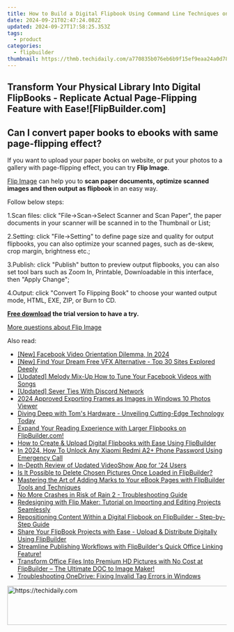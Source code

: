 ```yaml
---
title: How to Build a Digital Flipbook Using Command Line Techniques on FlipBuilder.com
date: 2024-09-21T02:47:24.082Z
updated: 2024-09-27T17:58:25.353Z
tags:
  - product
categories:
  - flipbuilder
thumbnail: https://thmb.techidaily.com/a770835b076eb6b9f15ef9eaa24a0d7865dfb16a5caaa3e52196c91037b09546.jpg
---
```


## Transform Your Physical Library Into Digital FlipBooks - Replicate Actual Page-Flipping Feature with Ease![FlipBuilder.com]

## Can I convert paper books to ebooks with same page-flipping effect?

If you want to upload your paper books on website, or put your photos to a gallery with page-flipping effect, you can try **Flip Image**. 

[Flip Image](https://tools.techidaily.com/flipbuilder/products/) can help you to **scan paper documents, optimize scanned images and then output as flipbook** in an easy way.

Follow below steps:

1.Scan files: click "File->Scan->Select Scanner and Scan Paper", the paper documents in your scanner will be scanned in to the Thumbnail or List;

2.Setting: click "File->Setting" to define page size and quality for output flipbooks, you can also optimize your scanned pages, such as de-skew, crop margin, brightness etc.;

3.Publish: click "Publish" button to preview output flipbooks, you can also set tool bars such as Zoom In, Printable, Downloadable in this interface, then "Apply Change";

4.Output: click "Convert To Flipping Book" to choose your wanted output mode, HTML, EXE, ZIP, or Burn to CD.

**[Free download](https://tools.techidaily.com/flipbuilder/products/) the trial version to have a try.** 

[More questions about Flip Image](https://tools.techidaily.com/flipbuilder/products/)

<ins class="adsbygoogle"
     style="display:block"
     data-ad-format="autorelaxed"
     data-ad-client="ca-pub-7571918770474297"
     data-ad-slot="1223367746"></ins>

<ins class="adsbygoogle"
     style="display:block"
     data-ad-client="ca-pub-7571918770474297"
     data-ad-slot="8358498916"
     data-ad-format="auto"
     data-full-width-responsive="true"></ins>

<span class="atpl-alsoreadstyle">Also read:</span>
<div><ul>
<li><a href="https://facebook-videos.techidaily.com/new-facebook-video-orientation-dilemma-in-2024/"><u>[New] Facebook Video Orientation Dilemma, In 2024</u></a></li>
<li><a href="https://some-knowledge.techidaily.com/new-find-your-dream-free-vfx-alternative-top-30-sites-explored-deeply/"><u>[New] Find Your Dream Free VFX Alternative - Top 30 Sites Explored Deeply</u></a></li>
<li><a href="https://facebook-videos.techidaily.com/updated-melody-mix-up-how-to-tune-your-facebook-videos-with-songs/"><u>[Updated] Melody Mix-Up How to Tune Your Facebook Videos with Songs</u></a></li>
<li><a href="https://discord-videos.techidaily.com/updated-sever-ties-with-discord-network/"><u>[Updated] Sever Ties With Discord Network</u></a></li>
<li><a href="https://some-techniques.techidaily.com/2024-approved-exporting-frames-as-images-in-windows-10-photos-viewer/"><u>2024 Approved Exporting Frames as Images in Windows 10 Photos Viewer</u></a></li>
<li><a href="https://hardware-tips.techidaily.com/1723964505544-diving-deep-with-toms-hardware-unveiling-cutting-edge-technology-today/"><u>Diving Deep with Tom's Hardware - Unveiling Cutting-Edge Technology Today</u></a></li>
<li><a href="https://win-docs.techidaily.com/expand-your-reading-experience-with-larger-flipbooks-on-flipbuildercom/"><u>Expand Your Reading Experience with Larger Flipbooks on FlipBuilder.com!</u></a></li>
<li><a href="https://win-docs.techidaily.com/how-to-create-and-upload-digital-flipbooks-with-ease-using-flipbuilder/"><u>How to Create & Upload Digital Flipbooks with Ease Using FlipBuilder</u></a></li>
<li><a href="https://unlock-android.techidaily.com/in-2024-how-to-unlock-any-xiaomi-redmi-a2plus-phone-password-using-emergency-call-by-drfone-android/"><u>In 2024, How To Unlock Any Xiaomi Redmi A2+ Phone Password Using Emergency Call</u></a></li>
<li><a href="https://extra-hints.techidaily.com/in-depth-review-of-updated-videoshow-app-for-24-users/"><u>In-Depth Review of Updated VideoShow App for '24 Users</u></a></li>
<li><a href="https://win-docs.techidaily.com/is-it-possible-to-delete-chosen-pictures-once-loaded-in-flipbuilder/"><u>Is It Possible to Delete Chosen Pictures Once Loaded in FlipBuilder?</u></a></li>
<li><a href="https://win-docs.techidaily.com/mastering-the-art-of-adding-marks-to-your-ebook-pages-with-flipbuilder-tools-and-techniques/"><u>Mastering the Art of Adding Marks to Your eBook Pages with FlipBuilder Tools and Techniques</u></a></li>
<li><a href="https://win-solutions.techidaily.com/no-more-crashes-in-risk-of-rain-2-troubleshooting-guide/"><u>No More Crashes in Risk of Rain 2 - Troubleshooting Guide</u></a></li>
<li><a href="https://win-docs.techidaily.com/redesigning-with-flip-maker-tutorial-on-importing-and-editing-projects-seamlessly/"><u>Redesigning with Flip Maker: Tutorial on Importing and Editing Projects Seamlessly</u></a></li>
<li><a href="https://win-docs.techidaily.com/repositioning-content-within-a-digital-flipbook-on-flipbuilder-step-by-step-guide/"><u>Repositioning Content Within a Digital Flipbook on FlipBuilder - Step-by-Step Guide</u></a></li>
<li><a href="https://win-docs.techidaily.com/share-your-flipbook-projects-with-ease-upload-and-distribute-digitally-using-flipbuilder/"><u>Share Your FlipBook Projects with Ease - Upload & Distribute Digitally Using FlipBuilder</u></a></li>
<li><a href="https://win-docs.techidaily.com/streamline-publishing-workflows-with-flipbuilders-quick-office-linking-feature/"><u>Streamline Publishing Workflows with FlipBuilder's Quick Office Linking Feature!</u></a></li>
<li><a href="https://win-docs.techidaily.com/transform-office-files-into-premium-hd-pictures-with-no-cost-at-flipbuilder-the-ultimate-doc-to-image-maker/"><u>Transform Office Files Into Premium HD Pictures with No Cost at FlipBuilder – The Ultimate DOC to Image Maker!</u></a></li>
<li><a href="https://win11-tips.techidaily.com/troubleshooting-onedrive-fixing-invalid-tag-errors-in-windows/"><u>Troubleshooting OneDrive: Fixing Invalid Tag Errors in Windows</u></a></li>
</ul></div>

<!-- affiliate ads begin -->
<a href="https://appsumo.8odi.net/c/5597632/2049388/7443" target="_top" id="2049388">
  <img src="//a.impactradius-go.com/display-ad/7443-2049388" border="0" alt="https://techidaily.com" width="728" height="90"/>
</a>
<img height="0" width="0" src="https://appsumo.8odi.net/i/5597632/2049388/7443" style="position:absolute;visibility:hidden;" border="0" />
<!-- affiliate ads end -->

